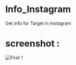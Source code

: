 # Info_Instagram
Get info for Target in Instagram
# screenshot :
![First 1](https://i.ibb.co/X7YpnbK/instagram.png)
